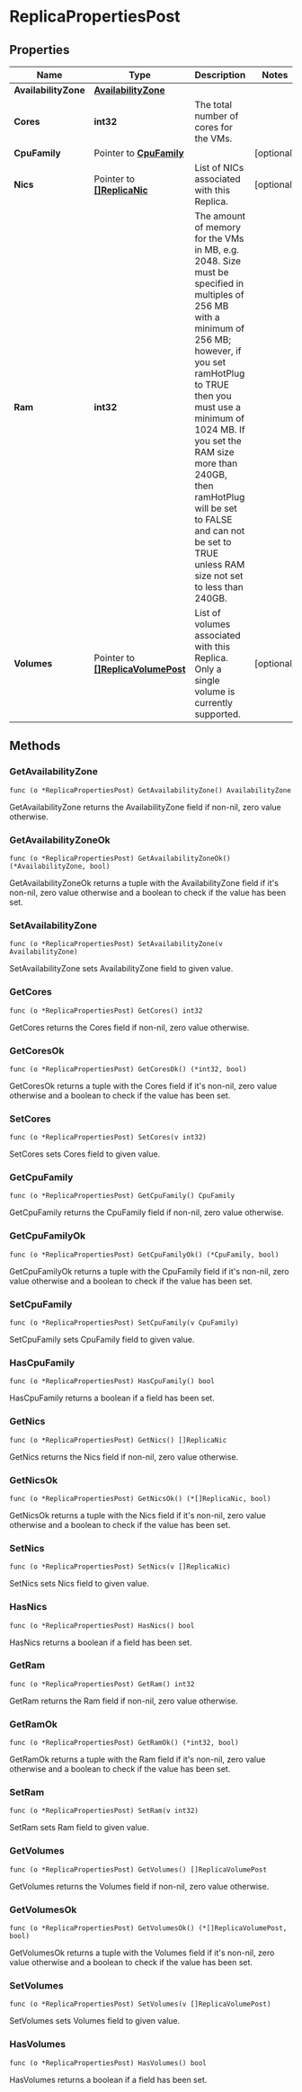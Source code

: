 # ReplicaPropertiesPost



## Properties

|Name | Type | Description | Notes|
|------------ | ------------- | ------------- | -------------|
|**AvailabilityZone** | [**AvailabilityZone**](AvailabilityZone.md) |  | |
|**Cores** | **int32** | The total number of cores for the VMs. | |
|**CpuFamily** | Pointer to [**CpuFamily**](CpuFamily.md) |  | [optional] |
|**Nics** | Pointer to [**[]ReplicaNic**](ReplicaNic.md) | List of NICs associated with this Replica. | [optional] |
|**Ram** | **int32** | The amount of memory for the VMs in MB, e.g. 2048. Size must be specified in multiples of 256 MB with a minimum of 256 MB; however, if you set ramHotPlug to TRUE then you must use a minimum of 1024 MB. If you set the RAM size more than 240GB, then ramHotPlug will be set to FALSE and can not be set to TRUE unless RAM size not set to less than 240GB. | |
|**Volumes** | Pointer to [**[]ReplicaVolumePost**](ReplicaVolumePost.md) | List of volumes associated with this Replica. Only a single volume is currently supported. | [optional] |

## Methods


### GetAvailabilityZone

`func (o *ReplicaPropertiesPost) GetAvailabilityZone() AvailabilityZone`

GetAvailabilityZone returns the AvailabilityZone field if non-nil, zero value otherwise.

### GetAvailabilityZoneOk

`func (o *ReplicaPropertiesPost) GetAvailabilityZoneOk() (*AvailabilityZone, bool)`

GetAvailabilityZoneOk returns a tuple with the AvailabilityZone field if it's non-nil, zero value otherwise
and a boolean to check if the value has been set.

### SetAvailabilityZone

`func (o *ReplicaPropertiesPost) SetAvailabilityZone(v AvailabilityZone)`

SetAvailabilityZone sets AvailabilityZone field to given value.


### GetCores

`func (o *ReplicaPropertiesPost) GetCores() int32`

GetCores returns the Cores field if non-nil, zero value otherwise.

### GetCoresOk

`func (o *ReplicaPropertiesPost) GetCoresOk() (*int32, bool)`

GetCoresOk returns a tuple with the Cores field if it's non-nil, zero value otherwise
and a boolean to check if the value has been set.

### SetCores

`func (o *ReplicaPropertiesPost) SetCores(v int32)`

SetCores sets Cores field to given value.


### GetCpuFamily

`func (o *ReplicaPropertiesPost) GetCpuFamily() CpuFamily`

GetCpuFamily returns the CpuFamily field if non-nil, zero value otherwise.

### GetCpuFamilyOk

`func (o *ReplicaPropertiesPost) GetCpuFamilyOk() (*CpuFamily, bool)`

GetCpuFamilyOk returns a tuple with the CpuFamily field if it's non-nil, zero value otherwise
and a boolean to check if the value has been set.

### SetCpuFamily

`func (o *ReplicaPropertiesPost) SetCpuFamily(v CpuFamily)`

SetCpuFamily sets CpuFamily field to given value.

### HasCpuFamily

`func (o *ReplicaPropertiesPost) HasCpuFamily() bool`

HasCpuFamily returns a boolean if a field has been set.

### GetNics

`func (o *ReplicaPropertiesPost) GetNics() []ReplicaNic`

GetNics returns the Nics field if non-nil, zero value otherwise.

### GetNicsOk

`func (o *ReplicaPropertiesPost) GetNicsOk() (*[]ReplicaNic, bool)`

GetNicsOk returns a tuple with the Nics field if it's non-nil, zero value otherwise
and a boolean to check if the value has been set.

### SetNics

`func (o *ReplicaPropertiesPost) SetNics(v []ReplicaNic)`

SetNics sets Nics field to given value.

### HasNics

`func (o *ReplicaPropertiesPost) HasNics() bool`

HasNics returns a boolean if a field has been set.

### GetRam

`func (o *ReplicaPropertiesPost) GetRam() int32`

GetRam returns the Ram field if non-nil, zero value otherwise.

### GetRamOk

`func (o *ReplicaPropertiesPost) GetRamOk() (*int32, bool)`

GetRamOk returns a tuple with the Ram field if it's non-nil, zero value otherwise
and a boolean to check if the value has been set.

### SetRam

`func (o *ReplicaPropertiesPost) SetRam(v int32)`

SetRam sets Ram field to given value.


### GetVolumes

`func (o *ReplicaPropertiesPost) GetVolumes() []ReplicaVolumePost`

GetVolumes returns the Volumes field if non-nil, zero value otherwise.

### GetVolumesOk

`func (o *ReplicaPropertiesPost) GetVolumesOk() (*[]ReplicaVolumePost, bool)`

GetVolumesOk returns a tuple with the Volumes field if it's non-nil, zero value otherwise
and a boolean to check if the value has been set.

### SetVolumes

`func (o *ReplicaPropertiesPost) SetVolumes(v []ReplicaVolumePost)`

SetVolumes sets Volumes field to given value.

### HasVolumes

`func (o *ReplicaPropertiesPost) HasVolumes() bool`

HasVolumes returns a boolean if a field has been set.



